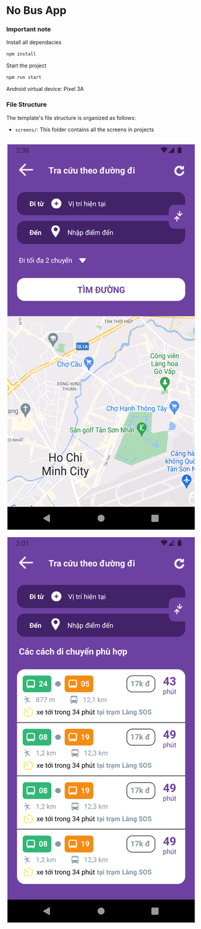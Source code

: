 # No Bus App

### Important note

Install all dependacies 
```bash
npm install
```

Start the project
```bash
npm run start
```

Android virtual device: Pixel 3A

### File Structure

The template's file structure is organized as follows:

- `screens/`: This folder contains all the screens in projects


<p align="center">
  <br>
  <img src="Screenshots/scrshot1.png">
  <br>
  <br>
  <img src="Screenshots/scrshot2.png">
  <br>
</p>